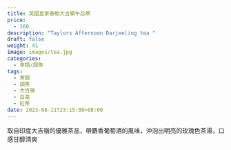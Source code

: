 ```yaml
---
title: 英國皇家泰勒大吉嶺午后茶
price:
  - 160
description: "Taylors Afternoon Darjeeling tea "
draft: false
weight: 41
image: images/tea.jpg
categories:
  - 茶類/調茶
tags:
  - 茶類
  - 調茶
  - 大吉嶺
  - 白毫
  - 紅茶
date: 2023-08-11T23:15:08+08:00
---
```

取自印度大吉嶺的優雅茶品，帶麝香葡萄酒的風味，沖泡出明亮的玫瑰色茶湯，口感甘醇清爽
